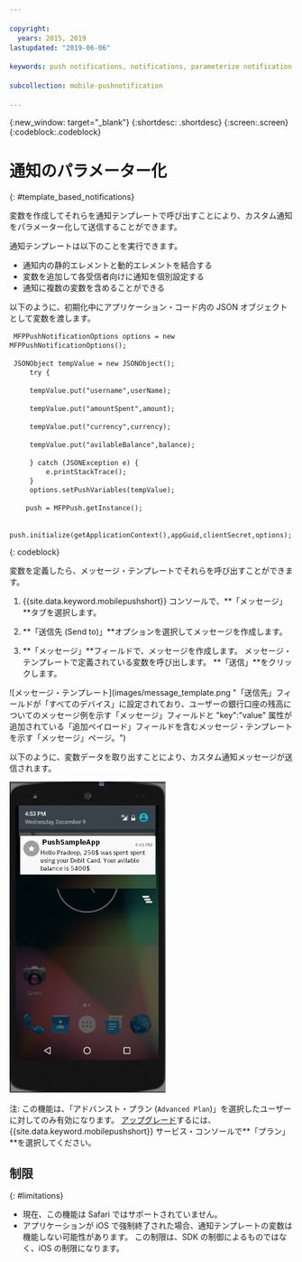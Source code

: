 ```yaml
---

copyright:
  years: 2015, 2019
lastupdated: "2019-06-06"

keywords: push notifications, notifications, parameterize notification

subcollection: mobile-pushnotification

---
```


{:new_window: target="_blank"}
{:shortdesc: .shortdesc}
{:screen:.screen}
{:codeblock:.codeblock}

# 通知のパラメーター化
{: #template_based_notifications}

変数を作成してそれらを通知テンプレートで呼び出すことにより、カスタム通知をパラメーター化して送信することができます。

通知テンプレートは以下のことを実行できます。

 - 通知内の静的エレメントと動的エレメントを結合する
 - 変数を追加して各受信者向けに通知を個別設定する
 - 通知に複数の変数を含めることができる 

以下のように、初期化中にアプリケーション・コード内の JSON オブジェクトとして変数を渡します。

    
   ```
    MFPPushNotificationOptions options = new MFPPushNotificationOptions();

    JSONObject tempValue = new JSONObject();
        try {
        
		tempValue.put("username",userName);
        
        tempValue.put("amountSpent",amount);
		
        tempValue.put("currency",currency);
		
        tempValue.put("avilableBalance",balance);
        
		} catch (JSONException e) {
            e.printStackTrace();
        }
        options.setPushVariables(tempValue); 
	   
	   push = MFPPush.getInstance();

       push.initialize(getApplicationContext(),appGuid,clientSecret,options);
   ```
{: codeblock}


変数を定義したら、メッセージ・テンプレートでそれらを呼び出すことができます。

1. {{site.data.keyword.mobilepushshort}} コンソールで、**「メッセージ」**タブを選択します。

2. **「送信先 (Send to)」**オプションを選択してメッセージを作成します。

3. **「メッセージ」**フィールドで、メッセージを作成します。  メッセージ・テンプレートで定義されている変数を呼び出します。 **「送信」**をクリックします。

![メッセージ・テンプレート](images/message_template.png "「送信先」フィールドが「すべてのデバイス」に設定されており、ユーザーの銀行口座の残高についてのメッセージ例を示す「メッセージ」フィールドと "key":"value" 属性が追加されている「追加ペイロード」フィールドを含むメッセージ・テンプレートを示す「メッセージ」ページ。")

以下のように、変数データを取り出すことにより、カスタム通知メッセージが送信されます。

![メッセージ例](images/message_template_example.jpg "メッセージ・テンプレートを基準にした通知例")

注: この機能は、「アドバンスト・プラン (`Advanced Plan`)」を選択したユーザーに対してのみ有効になります。 [アップグレード](https://cloud.ibm.com/docs/account?topic=account-changing#changing)するには、{{site.data.keyword.mobilepushshort}} サービス・コンソールで**「プラン」**を選択してください。

## 制限
{: #limitations}

 - 現在、この機能は Safari ではサポートされていません。
 - アプリケーションが iOS で強制終了された場合、通知テンプレートの変数は機能しない可能性があります。 この制限は、SDK の制御によるものではなく、iOS の制限になります。

